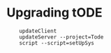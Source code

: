 # Upgrading tODE

```
    updateClient 
    updateServer --project=Tode
    script --script=setUpSys
```
